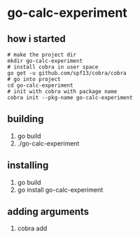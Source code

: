 # go-calc-experiment

## how i started

```
# make the project dir
mkdir go-calc-experiment
# install cobra in user space
go get -u github.com/spf13/cobra/cobra
# go into project
cd go-calc-experiment
# init with cobra with package name
cobra init --pkg-name go-calc-experiment
```
## building

1. go build
1. ./go-calc-experiment

## installing

1. go build
1. go install go-calc-experiment

## adding arguments

1. cobra add <arg>
